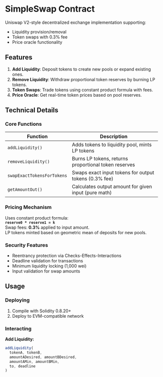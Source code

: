 # SimpleSwap Contract

Uniswap V2-style decentralized exchange implementation supporting:
- Liquidity provision/removal
- Token swaps with 0.3% fee
- Price oracle functionality

## Features
1. **Add Liquidity**: Deposit tokens to create new pools or expand existing ones.
2. **Remove Liquidity**: Withdraw proportional token reserves by burning LP tokens.
3. **Token Swaps**: Trade tokens using constant product formula with fees.
4. **Price Oracle**: Get real-time token prices based on pool reserves.

## Technical Details
### Core Functions
| Function                   | Description                                                                 |
|----------------------------|-----------------------------------------------------------------------------|
| `addLiquidity()`           | Adds tokens to liquidity pool, mints LP tokens                              |
| `removeLiquidity()`        | Burns LP tokens, returns proportional token reserves                        |
| `swapExactTokensForTokens`| Swaps exact input tokens for output tokens (0.3% fee)                      |
| `getAmountOut()`           | Calculates output amount for given input (pure math)                        |

### Pricing Mechanism
Uses constant product formula:  
**`reserve0 * reserve1 = k`**  
Swap fees: **0.3%** applied to input amount.  
LP tokens minted based on geometric mean of deposits for new pools.

### Security Features
- Reentrancy protection via Checks-Effects-Interactions
- Deadline validation for transactions
- Minimum liquidity locking (1,000 wei)
- Input validation for swap amounts

## Usage
### Deploying
1. Compile with Solidity 0.8.20+
2. Deploy to EVM-compatible network

### Interacting
**Add Liquidity:**
```javascript
addLiquidity(
  tokenA, tokenB, 
  amountADesired, amountBDesired,
  amountAMin, amountBMin,
  to, deadline
)
